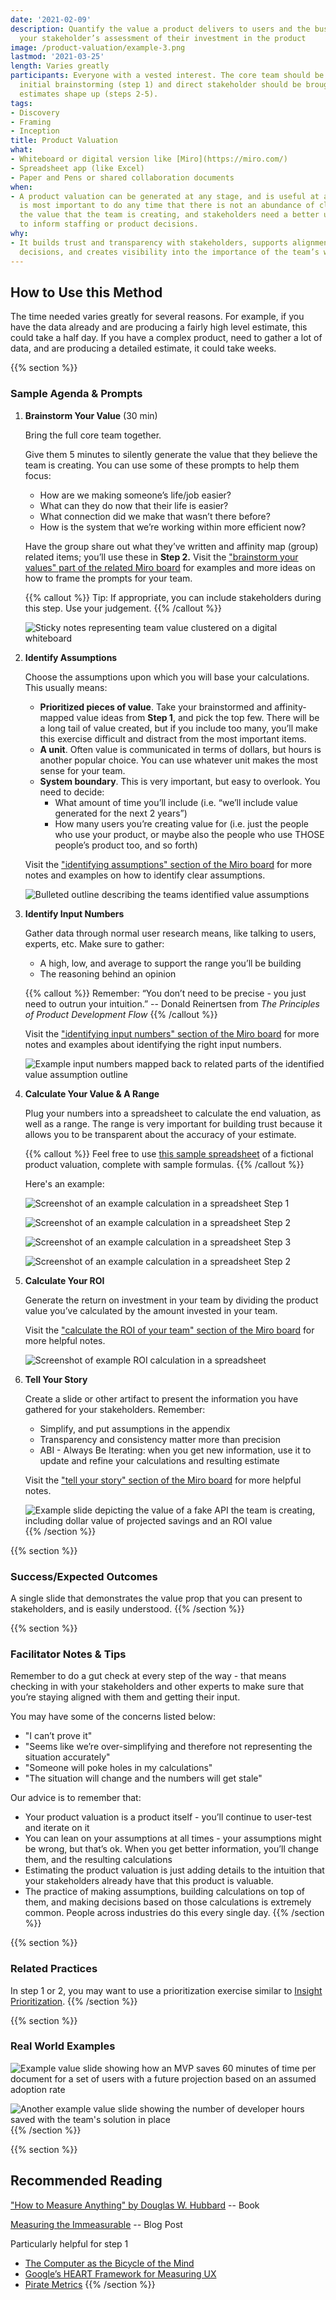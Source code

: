 ```yaml
---
date: '2021-02-09'
description: Quantify the value a product delivers to users and the business to support
  your stakeholder’s assessment of their investment in the product
image: /product-valuation/example-3.png
lastmod: '2021-03-25'
length: Varies greatly
participants: Everyone with a vested interest. The core team should be involved in
  initial brainstorming (step 1) and direct stakeholder should be brought along as
  estimates shape up (steps 2-5).
tags:
- Discovery
- Framing
- Inception
title: Product Valuation
what:
- Whiteboard or digital version like [Miro](https://miro.com/)
- Spreadsheet app (like Excel)
- Paper and Pens or shared collaboration documents
when:
- A product valuation can be generated at any stage, and is useful at any stage. It
  is most important to do any time that there is not an abundance of clarity into
  the value that the team is creating, and stakeholders need a better understanding
  to inform staffing or product decisions.
why:
- It builds trust and transparency with stakeholders, supports alignment on product
  decisions, and creates visibility into the importance of the team’s work.
---
```


## How to Use this Method
The time needed varies greatly for several reasons. For example, if you have the data already and are producing a fairly high level estimate, this could take a half day. If you have a complex product, need to gather a lot of data, and are producing a detailed estimate, it could take weeks.

{{% section %}}
### Sample Agenda & Prompts
1. **Brainstorm Your Value** (30 min)
        
   Bring the full core team together.

   Give them 5 minutes to silently generate the value that they believe the team is creating. You can use some of these prompts to help them focus:

   - How are we making someone’s life/job easier?
   - What can they do now that their life is easier?
   - What connection did we make that wasn’t there before?
   - How is the system that we’re working within more efficient now?

   Have the group share out what they’ve written and affinity map (group) related items; you’ll use these in **Step 2.** Visit the ["brainstorm your values" part of the related Miro board](https://miro.com/app/board/o9J_lNuKt0U=/?moveToWidget=3074457356234182070&cot=14) for examples and more ideas on how to frame the prompts for your team.

   {{% callout %}}
   Tip: If appropriate, you can include stakeholders during this step. Use your judgement.
   {{% /callout %}}
   
   ![Sticky notes representing team value clustered on a digital whiteboard](/images/practices/product-valuation/step-1.png)

1. **Identify Assumptions**

   Choose the assumptions upon which you will base your calculations. This usually means:
   - **Prioritized pieces of value**. Take your brainstormed and affinity-mapped value ideas from **Step 1**, and pick the top few. There will be a long tail of value created, but if you include too many, you’ll make this exercise difficult and distract from the most important items.
   - **A unit**. Often value is communicated in terms of dollars, but hours is another popular choice. You can use whatever unit makes the most sense for your team.
   - **System boundary**. This is very important, but easy to overlook. You need to decide:
     - What amount of time you’ll include (i.e. “we’ll include value generated for the next 2 years”)
     - How many users you’re creating value for (i.e. just the people who use your product, or maybe also the people who use THOSE people’s product too, and so forth)

   Visit the ["identifying assumptions" section of the Miro board](https://miro.com/app/board/o9J_lNuKt0U=/?moveToWidget=3074457356234182071&cot=14) for more notes and examples on how to identify clear assumptions.

   ![Bulleted outline describing the teams identified value assumptions](/images/practices/product-valuation/step-2.png)

1. **Identify Input Numbers**

   Gather data through normal user research means, like talking to users, experts, etc. Make sure to gather:
   
   - A high, low, and average to support the range you’ll be building
   - The reasoning behind an opinion

   {{% callout %}}
   Remember: “You don’t need to be precise - you just need to outrun your intuition.” -- Donald Reinertsen from *The Principles of Product Development Flow*
   {{% /callout %}}

   Visit the ["identifying input numbers" section of the Miro board](https://miro.com/app/board/o9J_lNuKt0U=/?moveToWidget=3074457356234182072&cot=14) for more notes and examples about identifying the right input numbers.

   ![Example input numbers mapped back to related parts of the identified value assumption outline](/images/practices/product-valuation/step-3.png)

1. **Calculate Your Value & A Range**

   Plug your numbers into a spreadsheet to calculate the end valuation, as well as a range. The range is very important for building trust because it allows you to be transparent about the accuracy of your estimate.
   
   {{% callout %}}
   Feel free to use [this sample spreadsheet](/files/PM-onomics-Examples.xlsx) of a fictional product valuation, complete with sample formulas.
   {{% /callout %}} 
   
   Here's an example:
  
   ![Screenshot of an example calculation in a spreadsheet Step 1](/images/practices/product-valuation/api1.png)
   
   ![Screenshot of an example calculation in a spreadsheet Step 2](/images/practices/product-valuation/api2.png)
   
   ![Screenshot of an example calculation in a spreadsheet Step 3](/images/practices/product-valuation/api3.png)
   
   ![Screenshot of an example calculation in a spreadsheet Step 2](/images/practices/product-valuation/step-4.png)

1. **Calculate Your ROI**

   Generate the return on investment in your team by dividing the product value you’ve calculated by the amount invested in your team.

   Visit the ["calculate the ROI of your team" section of the Miro board](https://miro.com/app/board/o9J_lNuKt0U=/?moveToWidget=3074457356234182074&cot=14) for more helpful notes.

   ![Screenshot of example ROI calculation in a spreadsheet](/images/practices/product-valuation/step-5.png)

1. **Tell Your Story**

   Create a slide or other artifact to present the information you have gathered for your stakeholders. Remember:
   - Simplify, and put assumptions in the appendix
   - Transparency and consistency matter more than precision
   - ABI - Always Be Iterating: when you get new information,  use it to update and refine your calculations and resulting estimate

   Visit the ["tell your story" section of the Miro board](https://miro.com/app/board/o9J_lNuKt0U=/?moveToWidget=3074457356234182075&cot=14) for more helpful notes. 

   ![Example slide depicting the value of a fake API the team is creating, including dollar value of projected savings and an ROI value](/images/practices/product-valuation/step-6.png)
{{% /section %}}

{{% section %}}
### Success/Expected Outcomes
A single slide that demonstrates the value prop that you can present to stakeholders, and is easily understood.
{{% /section %}}

{{% section %}}
### Facilitator Notes & Tips

Remember to do a gut check at every step of the way - that means checking in with your stakeholders and other experts to make sure that you’re staying aligned with them and getting their input.

You may have some of the concerns listed below:

- "I can’t prove it"
- "Seems like we’re over-simplifying and therefore not representing the situation accurately"
- "Someone will poke holes in my calculations"
- "The situation will change and the numbers will get stale"

Our advice is to remember that:

- Your product valuation is a product itself - you’ll continue to user-test and iterate on it
- You can lean on your assumptions at all times - your assumptions might be wrong, but that’s ok. When you get better information, you’ll change them, and the resulting calculations
- Estimating the product valuation is just adding details to the intuition that your stakeholders already have that this product is valuable.
- The practice of making assumptions, building calculations on top of them, and making decisions based on those calculations is extremely common. People across industries do this every single day.
{{% /section %}}

{{% section %}}
### Related Practices

In step 1 or 2, you may want to use a prioritization exercise similar to [Insight Prioritization](/practices/insight-prioritization).
{{% /section %}}

{{% section %}}
### Real World Examples

![Example value slide showing how an MVP saves 60 minutes of time per document for a set of users with a future projection based on an assumed adoption rate](/images/practices/product-valuation/example-1.png)

![Another example value slide showing the number of developer hours saved with the team's solution in place](/images/practices/product-valuation/example-2.png)
{{% /section %}}

{{% section %}}
## Recommended Reading

["How to Measure Anything" by Douglas W. Hubbard](https://www.howtomeasureanything.com/) -- Book

[Measuring the Immeasurable](/blog/measuring-the-immeasurable) -- Blog Post


Particularly helpful for step 1
- <a href="https://www.brainpickings.org/2011/12/21/steve-jobs-bicycle-for-the-mind-1990/" target="_blank">The Computer as the Bicycle of the Mind</a>
- <a href="https://www.interaction-design.org/literature/article/google-s-heart-framework-for-measuring-ux" target="_blank">Google’s HEART Framework for Measuring UX</a>
- <a href="https://medium.com/@ms.mbalke/aarrr-framework-metrics-that-let-your-startup-sound-like-a-pirate-ship-e91d4082994b" target="_blank">Pirate Metrics</a>
{{% /section %}}